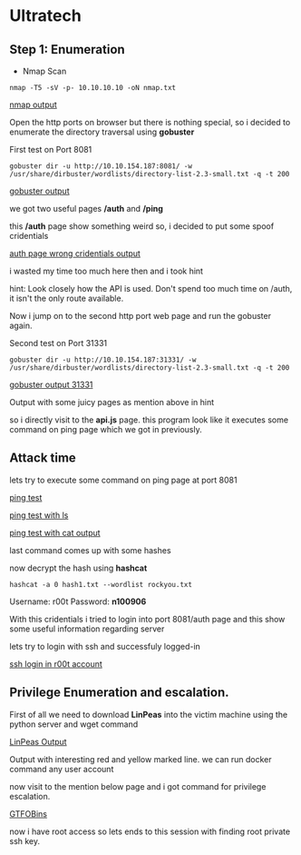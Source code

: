 # Ultratech

## Step 1: Enumeration

- Nmap Scan

`nmap -T5 -sV -p- 10.10.10.10 -oN nmap.txt`

[nmap output]()

Open the http ports on browser but there is nothing special, so i decided to enumerate the directory traversal using **gobuster**

First test on Port 8081 

`gobuster dir -u http://10.10.154.187:8081/ -w /usr/share/dirbuster/wordlists/directory-list-2.3-small.txt -q -t 200`

[gobuster output]()

we got two useful pages **/auth** and **/ping**

this **/auth** page show something weird so, i decided to put some spoof cridentials

[auth page wrong cridentials output]()

i wasted my time too much here then and i took hint

hint: Look closely how the API is used. Don't spend too much time on /auth, it isn't the only route available.

Now i jump on to the second http port web page and run the gobuster again.

Second test on Port 31331

`gobuster dir -u http://10.10.154.187:31331/ -w /usr/share/dirbuster/wordlists/directory-list-2.3-small.txt -q -t 200`

[gobuster output 31331]()

Output with some juicy pages as mention above in hint

so i directly visit to the **api.js** page. this program look like it executes some command on ping page which we got in previously.

## Attack time

lets try to execute some command on ping page at port 8081

[ping test]()

[ping test with ls]()

[ping test with cat output]()

last command comes up with some hashes

now decrypt the hash using **hashcat**

`hashcat -a 0 hash1.txt --wordlist rockyou.txt`

Username: r00t
Password: **n100906**

With this cridentials i tried to login into port 8081/auth page and this show some useful information regarding server

[]()

lets try to login with ssh and successfuly logged-in

[ssh login in r00t account]()

## Privilege Enumeration and escalation.

First of all we need to download **LinPeas** into the victim machine using the python server and wget command

[LinPeas Output]()

Output with interesting red and yellow marked line. we can run docker command any user account

now visit to the mention below page and i got command for privilege escalation.

[GTFOBins]()

now i have root access so lets ends to this session with finding root private ssh key.
